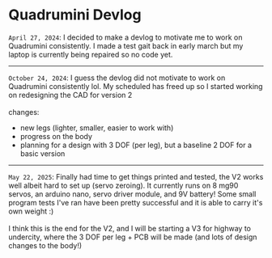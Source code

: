 # Quadrumini Devlog
`April 27, 2024`: I decided to make a devlog to motivate me to work on Quadrumini consistently. I made a test gait back in early march but my laptop is currently being repaired so no code yet.
___
`October 24, 2024`: I guess the devlog did not motivate to work on Quadrumini consistently lol. My scheduled has freed up so I started working on redesigning the CAD for version 2 <br /> <br />
changes:
- new legs (lighter, smaller, easier to work with)
- progress on the body
- planning for a design with 3 DOF (per leg), but a baseline 2 DOF for a basic version
___
`May 22, 2025`: Finally had time to get things printed and tested, the V2 works well albeit hard to set up (servo zeroing). It currently runs on 8 mg90 servos, an arduino nano, servo driver module, and 9V battery! Some small program tests I've ran have been pretty successful and it is able to carry it's own weight :) <br /> <br />
I think this is the end for the V2, and I will be starting a V3 for highway to undercity, where the 3 DOF per leg + PCB will be made (and lots of design changes to the body!)

